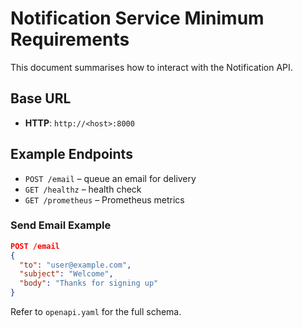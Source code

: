 # Notification Service Minimum Requirements

This document summarises how to interact with the Notification API.

## Base URL

- **HTTP**: `http://<host>:8000`

## Example Endpoints

- `POST /email` – queue an email for delivery
- `GET /healthz` – health check
- `GET /prometheus` – Prometheus metrics

### Send Email Example

```json
POST /email
{
  "to": "user@example.com",
  "subject": "Welcome",
  "body": "Thanks for signing up"
}
```

Refer to `openapi.yaml` for the full schema.
